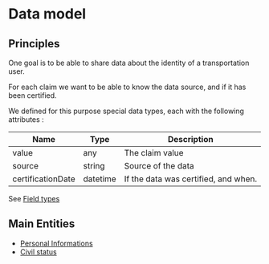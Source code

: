 Data model
==========


Principles
----------

One goal is to be able to share data about the identity of
a transportation user.

For each claim we want to be able to know the data source, and
if it has been certified.

We defined for this purpose special data types, each with the following 
attributes :

| Name              | Type       | Description
| ------------------|------------|---------------------------------
| value             | any        | The claim value
| source            | string     | Source of the data
| certificationDate | datetime   | If the data was certified, and when.

See [Field types](field-types.md)


Main Entities
-------------

- [Personal Informations](personal-informations.md)
- [Civil status](civil-status.md)


